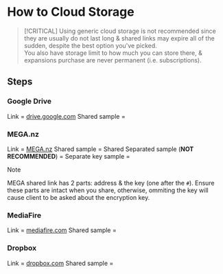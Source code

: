 # How to Cloud Storage

> [!CRITICAL]
> Using generic cloud storage is not recommended since they are usually do not last long 
> & shared links may expire all of the sudden, despite the best option you've picked.  
> You also have storage limit to how much you can store there, & expansions purchase are never permanent (i.e. subscriptions).

## Steps

### Google Drive

Link = [drive.google.com](https://drive.google.com)
Shared sample =

### MEGA.nz

Link = [MEGA.nz](https://mega.nz)
Shared sample =
Shared Separated sample (**NOT RECOMMENDED**) =
Separate key sample =

> [!NOTE]
> MEGA shared link has 2 parts: address & the key (one after the `#`). Ensure these parts are intact when you share, otherwise, ommiting the key will cause client to be asked about the encryption key.

### MediaFire

Link = [mediafire.com](https://mediafire.com)
Shared sample =

### Dropbox

Link = [dropbox.com](https://dropbox.com)
Shared sample =